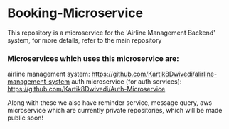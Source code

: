 # Booking-Microservice
This repository is a microservice for the 'Airline Management Backend' system, for more details, refer to the main repository

### Microservices which uses this microservice are:
airline management system: https://github.com/Kartik8Dwivedi/alirline-management-system
auth microservice (for auth services): https://github.com/Kartik8Dwivedi/Auth-Microservice

Along with these we also have reminder service, message query, aws microservice which are currently private repositories, which will be made public soon!

